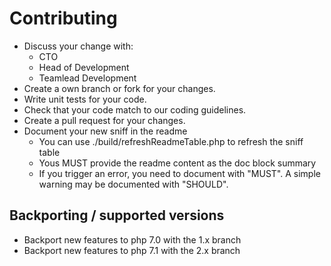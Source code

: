 # Contributing

- Discuss your change with:
  - CTO
  - Head of Development
  - Teamlead Development
- Create a own branch or fork for your changes.
- Write unit tests for your code.
- Check that your code match to our coding guidelines.
- Create a pull request for your changes.
- Document your new sniff in the readme
  - You can use ./build/refreshReadmeTable.php to refresh the sniff table
  - Yous MUST provide the readme content as the doc block summary
  - If you trigger an error, you need to document with "MUST". A simple warning may be documented with "SHOULD".
  
## Backporting / supported versions
  
- Backport new features to php 7.0 with the 1.x branch
- Backport new features to php 7.1 with the 2.x branch  
